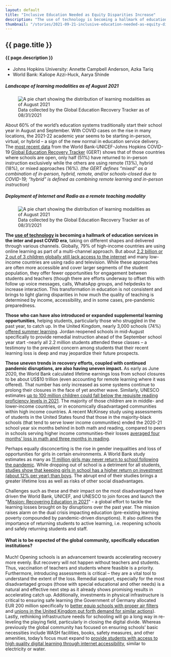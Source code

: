 ```yaml
---
layout: default
title: "Inclusive Education Needed as Equity Disparities Increase"
description: "The use of technology is becoming a hallmark of education services in the inter and post COVID era, though they offer fewer opportunities for engagement between students and teachers. Those who can have also introduced or expanded supplemental learning opportunities, but  uneven trends in recovery efforts, coupled with continued pandemic disruptions, are having uneven impact."
thumbnail: "/stories/2021-09-21-inclusive-education-needed-as-equity-disparities-increase/img/amol-sonar-FOLReFbwgLI-unsplash.jpg"
---
```


<div class="spacer-5"></div>
<article class="container">

  <div class="row">
    <h2>{{ page.title }}</h2>
    <h4 class="text-muted">{{ page.description }}</h4>
  </div>

  <div class="row my-4">
    <ul class="list-unstyled">
      <li>Johns Hopkins University: Annette Campbell Anderson, Azka Tariq</li>
      <li>World Bank: Kaliope Azzi-Huck, Aarya Shinde</li>
    </ul>
  </div>

  <div class="row my-3">
    <div>
      <div class="float-md-end col-sm-12 col-lg-6 ps-lg-5">
        <div class="card bg-light text-center">
          <h5 class="card-header">
            Landscape of learning modalities as of August 2021
          </h5>
          <div class="card-body">
            <figure class="figure">
              <img src="img/figure-1.png" class="figure-image" alt="A pie chart showing the distribution of learning modalities  as of August 2021">
              <figcaption class="figure-caption mt-4">
                Data collected by the Global Education Recovery Tracker as of 08/31/2021
              </figcaption>
            </figure>
          </div>
        </div>    
      </div>
      About 60% of the world’s education systems traditionally start their school year in August and September. With COVID cases on the rise in many locations, the 2021-22 academic year seems to be starting in-person, virtual, or hybrid – a sign of the new normal in education service delivery.  The <a href="/stories/2021-07-28-gert-data-points/">most recent data</a> from the World Bank-UNICEF-Johns Hopkins COVID-19 <a href="https://www.covideducationrecovery.global/">Global Education Recovery Tracker</a> (GERT) shows that of those countries where schools are open, only half (51%) have returned to in-person instruction exclusively while the others are using remote (13%), hybrid (18%), or mixed approaches (16%). <em>(the GERT defines “mixed” as a combination of in-person, hybrid, remote, and/or schools-closed due to COVID-19; “hybrid” is defined as combining remote learning and in-person instruction)</em>
    </div>
    <div class="my-3">
      <div class="float-start col-sm-12 col-lg-6 pe-lg-5">
        <div class="card bg-light text-center">
          <h5 class="card-header">
            Deployment of Internet and Radio as a remote teaching modality
          </h5>
          <div class="card-body">
            <figure class="figure">
              <img src="img/figure-2.png" class="figure-image" alt="A pie chart showing the distribution of learning modalities  as of August 2021">
              <figcaption class="figure-caption mt-4">
                Data collected by the Global Education Recovery Tracker as of 08/31/2021
              </figcaption>
            </figure>
          </div>
        </div>  
      </div>
      <strong>The <a href="https://blogs.worldbank.org/education/remote-learning-during-covid-19-pandemic-how-countries-have-faced-challenge-implementing">use of technology</a> is becoming a hallmark of education services in the inter and post COVID era</strong>, taking on different shapes and delivered through various channels. Globally, 79% of high-income countries are using online learning as part of a multi-channel approach. But about <a href="https://data.unicef.org/resources/children-and-young-people-internet-access-at-home-during-covid19/">2.2 billion or 2 out of 3 children globally still lack access to the internet</a> and many low-income countries are using radio and television. While these approaches are often more accessible and cover larger segments of the student population, they offer fewer opportunities for engagement between students and teachers (though there are efforts underway to offset this with follow up voice messages, calls, WhatsApp groups, and helpdesks to increase interaction. This transformation in education is not consistent and brings to light glaring disparities in how much the quality of teaching is determined by income, accessibility, and in some cases, pre-pandemic preparedness.
    </div>
    <div>
      <p>
        <strong>Those who can have also introduced or expanded supplemental learning opportunities</strong>, helping students, particularly those who struggled in the past year, to catch up. In the United Kingdom, nearly 3,000 schools (74%) <a href="https://www.richmondandtwickenhamtimes.co.uk/news/national/19475878.three-four-eligible-secondary-schools-england-sign-summer-provision/">offered summer learning</a>. Jordan reopened schools in mid-August specifically to provide remedial instruction ahead of the September school year start -nearly all 2.2 million students attended these classes – a testimony to the prevalent concern among students that their recent learning loss is deep and may jeopardize their future prospects.
      </p>
      <p>
        <strong>These uneven trends in recovery efforts, coupled with continued pandemic disruptions, are also having uneven impact.</strong> As early as June 2020, the World Bank calculated lifetime earnings loss from school closures to be about US$10 trillion (even accounting for remote learning where it was offered).  That number has only increased as some systems continue to prolong their closures in the face of yet another wave.  Similarly, UNESCO estimates <a href="http://covid19.uis.unesco.org/learning-loss/">up to 100 million children could fall below the requisite reading proficiency levels in 2021</a>.  The majority of those children are in middle- and lower-income countries, or in economically disadvantaged communities within high income countries. A recent McKinsey study using assessments of students in the United States found that those in the majority-black schools (that tend to serve lower income communities) ended the 2020-21 school year six months behind in both math and reading, compared to peers in schools serving higher income communities-their losses <a href="https://www.mckinsey.com/industries/public-and-social-sector/our-insights/covid-19-and-education-the-lingering-effects-of-unfinished-learning">averaged four months’ loss in math and three months in reading</a>.
      </p>
      <p>
        Perhaps equally disconcerting is the rise in gender inequalities and loss of opportunities for girls in certain environments. A World Bank study estimates as many as <a href="https://blogs.worldbank.org/education/realizing-returns-schooling-how-covid-19-and-school-closures-are-threatening-womens">11 million girls may never return to school following the pandemic</a>.  While dropping out of school is a detriment for all students, <a href="https://documents1.worldbank.org/curated/en/830831468147839247/pdf/WPS7020.pdf">studies show that keeping girls in school has a higher return on investment (about 12% per year) than boys</a>.  The abrupt end of their studies brings a greater lifetime loss as well as risks of other social disadvantages.  
      </p>
      <p>
        Challenges such as these and their impact on the most disadvantaged have driven the World Bank, UNICEF, and UNESCO to join forces and launch the &quot;<a href="https://www.unicef.org/reports/mission-recovering-education-2021">Mission: Recovering Education in 2021</a>&quot; - a global effort to tackle the learning losses brought on by disruptions over the past year. The mission raises alarm on the dual crisis impacting education (pre-existing learning poverty compounded by pandemic-driven disruptions). It also outlines the importance of returning students to active learning, i.e. reopening schools and safely returning students and staff.
      </p>
    </div>
  </div>

  <div class="row">
    <h4>What is to be expected of the global community, specifically education institutions?</h4>
    <p>
      Much! Opening schools is an advancement towards accelerating recovery more evenly.  But recovery will not happen without teachers and students.  Thus, vaccination of teachers and students where feasible is a priority.  Furthermore, introducing assessments is critical – they are a vital tool to understand the extent of the loss.  Remedial support, especially for the most disadvantaged groups (those with special educational and other needs) is a natural and effective next step as it already shows promising results in accelerating catch up. Additionally, investments in physical infrastructure is critical to ensuring safe learning (the Government of Germany allocated EUR 200 million specifically to <a href="https://twitter.com/BMFSFJ/status/1415243688775720961/photo/1">better equip schools with proper air filters</a> and <a href="https://www.theguardian.com/education/2021/aug/17/classrooms-in-england-urgently-need-air-filters-school-unions-warn">unions in the United Kingdom put forth demand for similar actions</a>). Lastly, rethinking infrastructure needs for schooling will go a long way in re-leveling the playing field, particularly in closing the digital divide. Whereas previously the global community has focused on ensuring schools’ basic necessities include WASH facilities, books, safety measures, and other amenities, today’s focus must expand to <a href="https://edtechhub.org/about-edtech-hub/events/reimagine-education-technologys-role-in-addressing-education-challenges/">provide students with access to high quality digital learning through internet accessibility</a>, similar to electricity or water.
    </p>
  </div>

</article>
<div class="spacer-5"></div>
